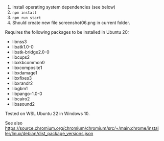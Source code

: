 1. Install operating system dependencies (see below)
2. `npm install`
3. `npm run start`
4. Should create new file screenshot06.png in current folder.

Requires the following packages to be installed in Ubuntu 20:

- libnss3
- libatk1.0-0
- libatk-bridge2.0-0
- libcups2
- libxkbcommon0
- libxcomposite1
- libxdamage1
- libxfixes3
- libxrandr2
- libgbm1
- libpango-1.0-0
- libcairo2
- libasound2

Tested on WSL Ubuntu 22 in Windows 10.

See also https://source.chromium.org/chromium/chromium/src/+/main:chrome/installer/linux/debian/dist_package_versions.json